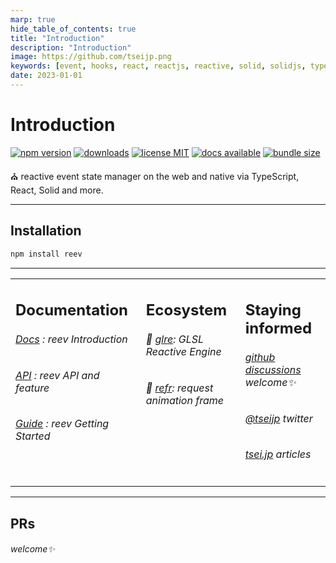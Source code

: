 ```yaml
---
marp: true
hide_table_of_contents: true
title: "Introduction"
description: "Introduction"
image: https://github.com/tseijp.png
keywords: [event, hooks, react, reactjs, reactive, solid, solidjs, typescript]
date: 2023-01-01
---
```


# Introduction

<p align="center">

[![ npm version ](
    https://img.shields.io/npm/v/reev?style=flat&colorA=000&colorB=000)](
    https://www.npmjs.com/package/reev)
[![ downloads ](
    https://img.shields.io/npm/dm/reev.svg?style=flat&colorA=000&colorB=000)](
    https://www.npmtrends.com/reev)
[![ license MIT ](
    <https://img.shields.io/npm/l/reev?style=flat&colorA=000&colorB=000>)](
    https://github.com/tseijp/reev)
[![ docs available ](
    https://img.shields.io/badge/docs-available-000.svg?style=flat&colorA=000)](
    https://reev.tsei.jp/)
[![ bundle size ](
    https://img.shields.io/bundlephobia/minzip/reev?style=flat&colorA=000&colorB=000)](
    https://bundlephobia.com/package/reev@latest)

⛪️ reactive event state manager on the web and native via TypeScript, React, Solid and more.

</p>

---

## Installation

```ruby
npm install reev
```

---

<table>
<td width="1000px" valign="top">

## Documentation

###### [Docs][docs] : reev Introduction

###### [API][api] : reev API and feature

###### [Guide][guide] : reev Getting Started

[docs]: https://reev.tsei.jp/docs
[api]: https://reev.tsei.jp/api
[guide]: https://reev.tsei.jp/guide

</td>
<td width="1000px" valign="top">

## Ecosystem

###### 🌇 [glre][glre]: GLSL Reactive Engine

###### 🌃 [refr][refr]: request animation frame

[glre]: https://github.com/tseijp/reev
[refr]: https://github.com/tseijp/refr

</td>
<td width="1000px" valign="top">

## Staying informed

###### [github discussions][github] welcome✨

###### [@tseijp][twitter] twitter

###### [tsei.jp][articles] articles

[github]: https://github.com/tseijp/reev/discussions
[twitter]: https://twitter.com/tseijp
[articles]: https://tsei.jp/articles

</td>
</table>

---

## PRs

###### welcome✨
